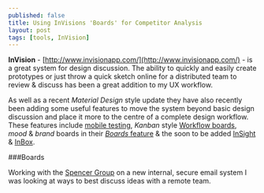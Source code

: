 ```yaml
---
published: false
title: Using InVisions 'Boards' for Competitor Analysis
layout: post
tags: [tools, InVision]
---
```

**InVision** - [http://www.invisionapp.com/](http://www.invisionapp.com/) - is a great system for design discussion. The ability to quickly and easily create prototypes or just throw a quick sketch online for a distributed team to review & discuss has been a great addition to my UX workflow.

As well as a recent _Material Design_ style update they have also recently been adding some useful features to move the system beyond basic design discussion and place it more to the centre of a complete design workflow. These features include [mobile testing](http://blog.invisionapp.com/user-testing-mobile-apps/), _Kanban_ style [Workflow boards](http://blog.invisionapp.com/design-project-management-tool/), _mood_ & _brand_ boards in their [_Boards_ feature](http://blog.invisionapp.com/boards-share-design-inspiration-assets/) & the soon to be added [InSight](http://blog.invisionapp.com/insight-ui-designers-developers-collaboration/) & [InBox](http://blog.invisionapp.com/inbox-turn-design-feedback-into-neat-to-dos/).

###Boards

Working with the [Spencer Group](http://thespencergroup.co.uk/) on a new internal, secure email system I was looking at ways to best discuss ideas with a remote team.